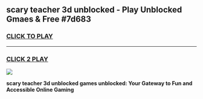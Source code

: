 
## scary teacher 3d unblocked - Play Unblocked Gmaes & Free #7d683
<h3>
<a href="https://news.freeplayer.one?title=scary_teacher_3d_unblocked&ref=03M">CLICK TO PLAY</a></h3>
<hr>

<h3>
<a href="https://news.freeplayer.one?title=scary_teacher_3d_unblocked&ref=03M">CLICK 2 PLAY</a>
  
</h3>

<a href="https://news.freeplayer.one?title=scary_teacher_3d_unblocked&ref=03M"><img src="https://clearcache.store/games.png"></a>


**scary teacher 3d unblocked games unblocked: Your Gateway to Fun and Accessible Online Gaming**
